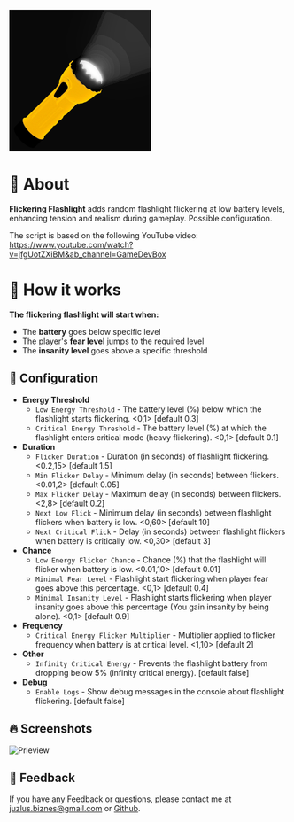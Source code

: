 ![flickering flashlight logo](https://github.com/Juzlus/LethalCompany_FlickeringFlashlight/blob/main/Juzlus-Flickering%20Flashlight/icon.png?raw=true)

# 🤔 About

**Flickering Flashlight** adds random flashlight flickering at low battery levels, enhancing tension and realism during gameplay. Possible configuration.

The script is based on the following YouTube video: https://www.youtube.com/watch?v=jfgUotZXiBM&ab_channel=GameDevBox


# 🔨 How it works

**The flickering flashlight will start when:**
- The **battery** goes below specific level
- The player's **fear level** jumps to the required level
- The **insanity level** goes above a specific threshold


## 📁 Configuration

- **Energy Threshold**
   - `Low Energy Threshold` - The battery level (%) below which the flashlight starts flickering. <0,1> [default 0.3]
   - `Critical Energy Threshold` - The battery level (%) at which the flashlight enters critical mode (heavy flickering). <0,1> [default 0.1]
- **Duration**
   - `Flicker Duration` - Duration (in seconds) of flashlight flickering. <0.2,15> [default 1.5]
   - `Min Flicker Delay` - Minimum delay (in seconds) between flickers. <0.01,2> [default 0.05]
   - `Max Flicker Delay` - Maximum delay (in seconds) between flickers. <2,8> [default 0.2]
   - `Next Low Flick` - Minimum delay (in seconds) between flashlight flickers when battery is low. <0,60> [default 10]
   - `Next Critical Flick` - Delay (in seconds) between flashlight flickers when battery is critically low. <0,30> [default 3]
- **Chance**
   - `Low Energy Flicker Chance` - Chance (%) that the flashlight will flicker when battery is low. <0.01,10> [default 0.01]
   - `Minimal Fear Level` - Flashlight start flickering when player fear goes above this percentage. <0,1> [default 0.4]
   - `Minimal Insanity Level` - Flashlight starts flickering when player insanity goes above this percentage (You gain insanity by being alone). <0,1> [default 0.9]
- **Frequency**
   - `Critical Energy Flicker Multiplier` - Multiplier applied to flicker frequency when battery is at critical level. <1,10> [default 2]
- **Other**
   - `Infinity Critical Energy` - Prevents the flashlight battery from dropping below 5% (infinity critical energy). [default false]
- **Debug**
   - `Enable Logs` - Show debug messages in the console about flashlight flickering. [default false]


## 🔥 Screenshots

![Prieview](https://github.com/user-attachments/assets/492ad78a-ff5a-446e-bc49-71bbe22672d8)


## 📝 Feedback

If you have any Feedback or questions, please contact me at juzlus.biznes@gmail.com or [Github](https://github.com/Juzlus/LethalCompany_FlickeringFlashlight).